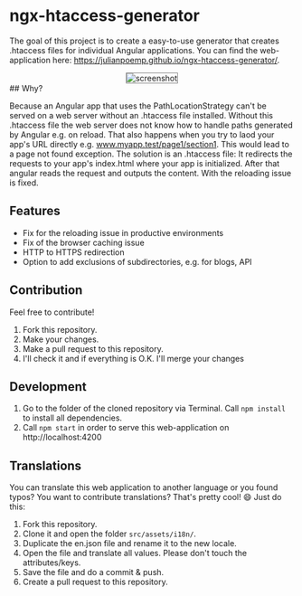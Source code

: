 # ngx-htaccess-generator

The goal of this project is to create a easy-to-use generator that creates .htaccess files for individual Angular applications. You can find the web-application here: https://julianpoemp.github.io/ngx-htaccess-generator/.

<div style="text-align: center">
<img src="https://raw.githubusercontent.com/julianpoemp/ngx-htaccess-generator/master/screenshots/ngxHtaccessGeneratorScreenshot.png" alt="screenshot" style="border:1px solid gray; box-shadow: lightgray;"/>
</div>
## Why?

Because an Angular app that uses the PathLocationStrategy can't be served on a web server without an .htaccess file installed. Without this .htaccess file the web server does not know how to handle paths generated by Angular e.g. on reload. That also happens when you try to laod your app's URL directly e.g. www.myapp.test/page1/section1. This would lead to a page not found exception.
The solution is an .htaccess file: It redirects the requests to your app's index.html where your app is initialized. After that angular reads the request and outputs the content. With the reloading issue is fixed.

## Features

- Fix for the reloading issue in productive environments
- Fix of the browser caching issue
- HTTP to HTTPS redirection
- Option to add exclusions of subdirectories, e.g. for blogs, API

## Contribution
Feel free to contribute!

1. Fork this repository.
2. Make your changes.
3. Make a pull request to this repository.
4. I'll check it and if everything is O.K. I'll merge your changes

## Development

1. Go to the folder of the cloned repository via Terminal. Call `npm install` to install all dependencies.
2. Call `npm start` in order to serve this web-application on http://localhost:4200

## Translations
You can translate this web application to another language or you found typos? You want to contribute translations? That's pretty cool! :smile: Just do this:

1. Fork this repository.
2. Clone it and open the folder `src/assets/i18n/`.
3. Duplicate the en.json file and rename it to the new locale.
4. Open the file and translate all values. Please don't touch the attributes/keys.
5. Save the file and do a commit & push.
6. Create a pull request to this repository.
